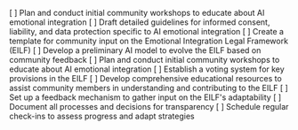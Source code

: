 [ ] Plan and conduct initial community workshops to educate about AI emotional integration
[ ] Draft detailed guidelines for informed consent, liability, and data protection specific to AI emotional integration
[ ] Create a template for community input on the Emotional Integration Legal Framework (EILF)
[ ] Develop a preliminary AI model to evolve the EILF based on community feedback
[ ] Plan and conduct initial community workshops to educate about AI emotional integration
[ ] Establish a voting system for key provisions in the EILF
[ ] Develop comprehensive educational resources to assist community members in understanding and contributing to the EILF
[ ] Set up a feedback mechanism to gather input on the EILF's adaptability
[ ] Document all processes and decisions for transparency
[ ] Schedule regular check-ins to assess progress and adapt strategies